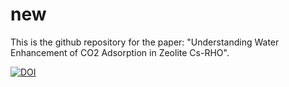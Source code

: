 # new
This is the github repository for the paper: "Understanding Water Enhancement of CO2 Adsorption in Zeolite Cs-RHO".

[![DOI](https://zenodo.org/badge/845934445.svg)](https://zenodo.org/doi/10.5281/zenodo.13565267)
